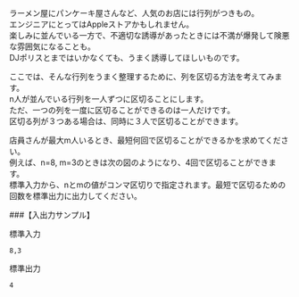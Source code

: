 ラーメン屋にパンケーキ屋さんなど、人気のお店には行列がつきもの。  
エンジニアにとってはAppleストアかもしれません。  
楽しみに並んでいる一方で、不適切な誘導があったときには不満が爆発して険悪な雰囲気になることも。  
DJポリスとまではいかなくても、うまく誘導してほしいものです。
 
ここでは、そんな行列をうまく整理するために、列を区切る方法を考えてみます。  
n人が並んでいる行列を一人ずつに区切ることにします。  
ただ、一つの列を一度に区切ることができるのは一人だけです。  
区切る列が３つある場合は、同時に３人で区切ることができます。

店員さんが最大m人いるとき、最短何回で区切ることができるかを求めてください。  
例えば、n=8, m=3のときは次の図のようになり、4回で区切ることができます。  
標準入力から、nとmの値がコンマ区切りで指定されます。最短で区切るための回数を標準出力に出力してください。

###【入出力サンプル】

標準入力
```
8,3
```
標準出力
```
4
```
